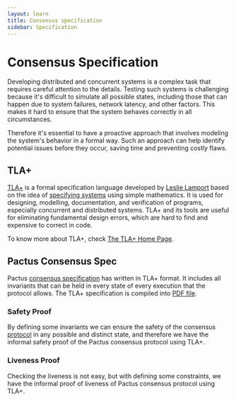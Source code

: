 ```yaml
---
layout: learn
title: Consensus specification
sidebar: Specification
---
```


# Consensus Specification

Developing distributed and concurrent systems is a complex task that requires careful attention to the details.
Testing such systems is challenging because it's difficult to simulate all possible states,
including those that can happen due to system failures, network latency, and other factors.
This makes it hard to ensure that the system behaves correctly in all circumstances.

Therefore it's essential to have a proactive approach that involves modeling the system's behavior in a formal way.
Such an approach can help identify potential issues before they occur, saving time and preventing costly flaws.

## TLA+

[TLA+](https://en.wikipedia.org/wiki/TLA%2B) is a formal specification language developed by
[Leslie Lamport](https://en.wikipedia.org/wiki/Leslie_Lamport) based on the idea of
[specifying systems](https://lamport.azurewebsites.net/tla/book-21-07-04.pdf) using simple mathematics.
It is used for designing, modelling, documentation, and verification of programs, especially concurrent and
distributed systems.
TLA+ and its tools are useful for eliminating fundamental design errors, which are hard to find and
expensive to correct in code.

To know more about TLA+, check [The TLA+ Home Page](https://lamport.azurewebsites.net/tla/tla.html).

## Pactus Consensus Spec

Pactus [consensus specification](https://github.com/pactus-project/pactus/tree/main/consensus/spec)
has written in TLA+ format. It includes all invariants that can be held
in every state of every execution that the protocol allows. The TLA+ specification is compiled into
[PDF file](https://raw.githubusercontent.com/pactus-project/pactus/main/consensus/spec/Pactus.pdf).

### Safety Proof

By defining some invariants we can ensure the safety of the consensus
[protocol](https://docs.pactus.org/docs/concepts/consensus/protocol) in any possible and
distinct state, and therefore we have the informal safety proof of the Pactus consensus protocol using TLA+.

### Liveness Proof

Checking the liveness is not easy, but with defining some constraints, we have the informal proof of
liveness of Pactus consensus protocol using TLA+.
